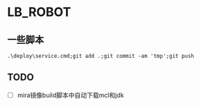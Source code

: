 # LB_ROBOT

## 一些脚本
`.\deploy\service.cmd;git add .;git commit -am 'tmp';git push`
## TODO
- [ ] mira镜像build脚本中自动下载mcl和jdk